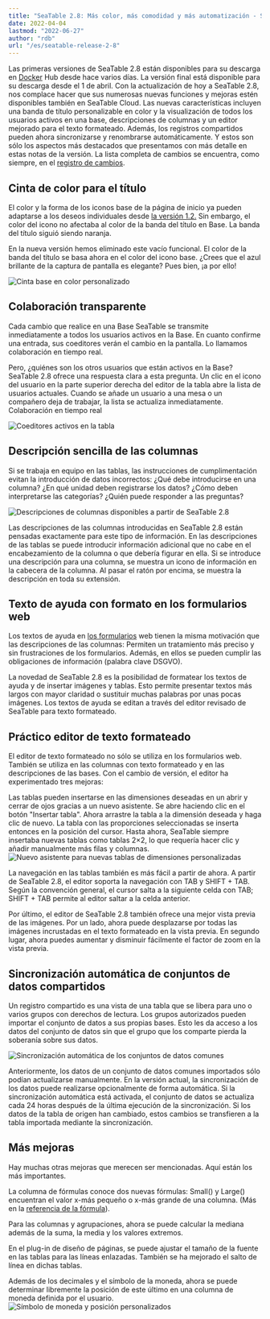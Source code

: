 ```yaml
---
title: "SeaTable 2.8: Más color, más comodidad y más automatización - SeaTable"
date: 2022-04-04
lastmod: "2022-06-27"
author: "rdb"
url: "/es/seatable-release-2-8"
---
```


Las primeras versiones de SeaTable 2.8 están disponibles para su descarga en [Docker](https://hub.docker.com/r/seatable/seatable-enterprise/tags) Hub desde hace varios días. La versión final está disponible para su descarga desde el 1 de abril. Con la actualización de hoy a SeaTable 2.8, nos complace hacer que sus numerosas nuevas funciones y mejoras estén disponibles también en SeaTable Cloud. Las nuevas características incluyen una banda de título personalizable en color y la visualización de todos los usuarios activos en una base, descripciones de columnas y un editor mejorado para el texto formateado. Además, los registros compartidos pueden ahora sincronizarse y renombrarse automáticamente. Y estos son sólo los aspectos más destacados que presentamos con más detalle en estas notas de la versión. La lista completa de cambios se encuentra, como siempre, en el [registro de cambios](/es/docs/changelog/version-2-8/).

## Cinta de color para el título

El color y la forma de los iconos base de la página de inicio ya pueden adaptarse a los deseos individuales desde [la versión 1.2.](/es/seatable-release-1-2/) Sin embargo, el color del icono no afectaba al color de la banda del título en Base. La banda del título siguió siendo naranja.

En la nueva versión hemos eliminado este vacío funcional. El color de la banda del título se basa ahora en el color del icono base. ¿Crees que el azul brillante de la captura de pantalla es elegante? Pues bien, ¡a por ello!

![Cinta base en color personalizado](https://seatable.io/wp-content/uploads/2022/04/Colorful_ribbon.png)

## Colaboración transparente

Cada cambio que realice en una Base SeaTable se transmite inmediatamente a todos los usuarios activos en la Base. En cuanto confirme una entrada, sus coeditores verán el cambio en la pantalla. Lo llamamos colaboración en tiempo real.

Pero, ¿quiénes son los otros usuarios que están activos en la Base? SeaTable 2.8 ofrece una respuesta clara a esta pregunta. Un clic en el icono del usuario en la parte superior derecha del editor de la tabla abre la lista de usuarios actuales. Cuando se añade un usuario a una mesa o un compañero deja de trabajar, la lista se actualiza inmediatamente. Colaboración en tiempo real

![Coeditores activos en la tabla](https://seatable.io/wp-content/uploads/2022/04/Active_editors.png)

## Descripción sencilla de las columnas

Si se trabaja en equipo en las tablas, las instrucciones de cumplimentación evitan la introducción de datos incorrectos: ¿Qué debe introducirse en una columna? ¿En qué unidad deben registrarse los datos? ¿Cómo deben interpretarse las categorías? ¿Quién puede responder a las preguntas?

![Descripciones de columnas disponibles a partir de SeaTable 2.8](https://seatable.io/wp-content/uploads/2022/04/Column_descriptions.png)

Las descripciones de las columnas introducidas en SeaTable 2.8 están pensadas exactamente para este tipo de información. En las descripciones de las tablas se puede introducir información adicional que no cabe en el encabezamiento de la columna o que debería figurar en ella. Si se introduce una descripción para una columna, se muestra un icono de información en la cabecera de la columna. Al pasar el ratón por encima, se muestra la descripción en toda su extensión.

## Texto de ayuda con formato en los formularios web

Los textos de ayuda en [los formularios](https://seatable.io/es/docs/handbuch/seatable-nutzen/webformulare/) web tienen la misma motivación que las descripciones de las columnas: Permiten un tratamiento más preciso y sin frustraciones de los formularios. Además, en ellos se pueden cumplir las obligaciones de información (palabra clave DSGVO).

La novedad de SeaTable 2.8 es la posibilidad de formatear los textos de ayuda y de insertar imágenes y tablas. Esto permite presentar textos más largos con mayor claridad o sustituir muchas palabras por unas pocas imágenes. Los textos de ayuda se editan a través del editor revisado de SeaTable para texto formateado.

## Práctico editor de texto formateado

El editor de texto formateado no sólo se utiliza en los formularios web. También se utiliza en las columnas con texto formateado y en las descripciones de las bases. Con el cambio de versión, el editor ha experimentado tres mejoras:

Las tablas pueden insertarse en las dimensiones deseadas en un abrir y cerrar de ojos gracias a un nuevo asistente. Se abre haciendo clic en el botón "Insertar tabla". Ahora arrastre la tabla a la dimensión deseada y haga clic de nuevo. La tabla con las proporciones seleccionadas se inserta entonces en la posición del cursor. Hasta ahora, SeaTable siempre insertaba nuevas tablas como tablas 2×2, lo que requería hacer clic y añadir manualmente más filas y columnas.  
![Nuevo asistente para nuevas tablas de dimensiones personalizadas](https://seatable.io/wp-content/uploads/2022/04/New_table_wizard.png)

La navegación en las tablas también es más fácil a partir de ahora. A partir de SeaTable 2.8, el editor soporta la navegación con TAB y SHIFT + TAB. Según la convención general, el cursor salta a la siguiente celda con TAB; SHIFT + TAB permite al editor saltar a la celda anterior.

Por último, el editor de SeaTable 2.8 también ofrece una mejor vista previa de las imágenes. Por un lado, ahora puede desplazarse por todas las imágenes incrustadas en el texto formateado en la vista previa. En segundo lugar, ahora puedes aumentar y disminuir fácilmente el factor de zoom en la vista previa.

## Sincronización automática de conjuntos de datos compartidos

Un registro compartido es una vista de una tabla que se libera para uno o varios grupos con derechos de lectura. Los grupos autorizados pueden importar el conjunto de datos a sus propias bases. Esto les da acceso a los datos del conjunto de datos sin que el grupo que los comparte pierda la soberanía sobre sus datos.

![Sincronización automática de los conjuntos de datos comunes](https://seatable.io/wp-content/uploads/2022/04/Automatic_sync.png)

Anteriormente, los datos de un conjunto de datos comunes importados sólo podían actualizarse manualmente. En la versión actual, la sincronización de los datos puede realizarse opcionalmente de forma automática. Si la sincronización automática está activada, el conjunto de datos se actualiza cada 24 horas después de la última ejecución de la sincronización. Si los datos de la tabla de origen han cambiado, estos cambios se transfieren a la tabla importada mediante la sincronización.

## Más mejoras

Hay muchas otras mejoras que merecen ser mencionadas. Aquí están los más importantes.

La columna de fórmulas conoce dos nuevas fórmulas: Small() y Large() encuentran el valor x-más pequeño o x-más grande de una columna. (Más en la [referencia de la fórmula](/es/docs/handbuch/expertenwissen/formelreferenz/)).

Para las columnas y agrupaciones, ahora se puede calcular la mediana además de la suma, la media y los valores extremos.

En el plug-in de diseño de páginas, se puede ajustar el tamaño de la fuente en las tablas para las líneas enlazadas. También se ha mejorado el salto de línea en dichas tablas.

Además de los decimales y el símbolo de la moneda, ahora se puede determinar libremente la posición de este último en una columna de moneda definida por el usuario.  
![Símbolo de moneda y posición personalizados](https://seatable.io/wp-content/uploads/2022/04/Custom_currency_symbol.png)
